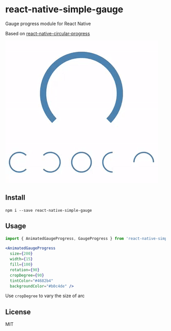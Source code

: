 # react-native-simple-gauge

Gauge progress module for React Native  

Based on [react-native-circular-progress](https://github.com/bgryszko/react-native-circular-progress)  

![image](screenshot.gif)  

## Install  
`npm i --save react-native-simple-gauge`  

## Usage  

```js
import { AnimatedGaugeProgress, GaugeProgress } from 'react-native-simple-gauge';
```  

```jsx
<AnimatedGaugeProgress
  size={200}
  width={15}
  fill={100}
  rotation={90}
  cropDegree={90}
  tintColor="#4682b4"
  backgroundColor="#b0c4de" />
```  

Use `cropDegree` to vary the size of arc  


## License

MIT
